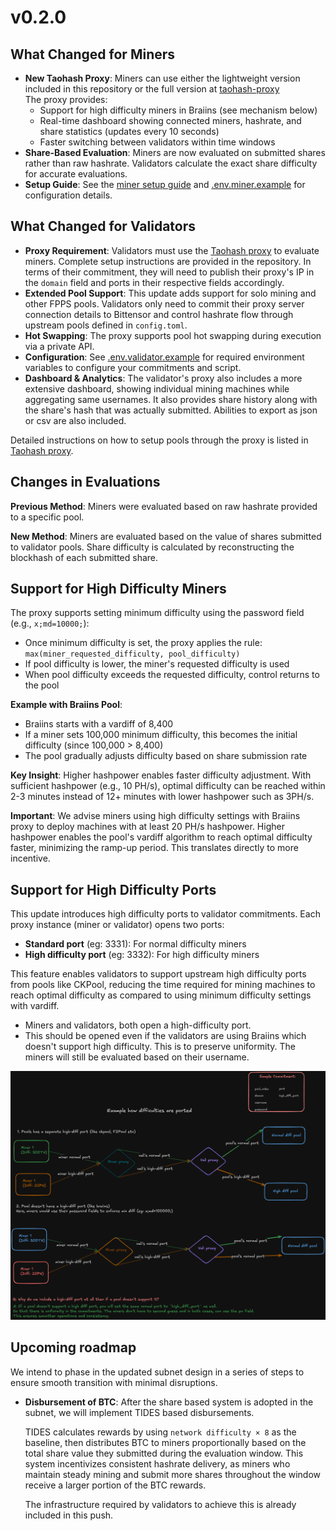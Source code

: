 # v0.2.0

## What Changed for Miners

- **New Taohash Proxy**: Miners can use either the lightweight version included in this repository or the full version at [taohash-proxy](https://github.com/latent-to/taohash-proxy)  
  The proxy provides:
    - Support for high difficulty miners in Braiins (see mechanism below)
    - Real-time dashboard showing connected miners, hashrate, and share statistics (updates every 10 seconds)
    - Faster switching between validators within time windows
- **Share-Based Evaluation**: Miners are now evaluated on submitted shares rather than raw hashrate. Validators calculate the exact share difficulty for accurate evaluations.
- **Setup Guide**: See the [miner setup guide](../docs/running_miner.md) and [.env.miner.example](../taohash/miner/.env.miner.example) for configuration details.

## What Changed for Validators

- **Proxy Requirement**: Validators must use the [Taohash proxy](https://github.com/latent-to/taohash-proxy) to evaluate miners. Complete setup instructions are provided in the repository. In terms of their commitment, they will need to publish their proxy's IP in the `domain` field and ports in their respective fields accordingly. 
- **Extended Pool Support**: This update adds support for solo mining and other FPPS pools. Validators only need to commit their proxy server connection details to Bittensor and control hashrate flow through upstream pools defined in `config.toml`.
- **Hot Swapping**: The proxy supports pool hot swapping during execution via a private API.
- **Configuration**: See [.env.validator.example](../taohash/validator/.env.validator.example) for required environment variables to configure your commitments and script.
- **Dashboard & Analytics**: The validator's proxy also includes a more extensive dashboard, showing individual mining machines while aggregating same usernames. It also provides share history along with the share's hash that was actually submitted. Abilities to export as json or csv are also included. 

Detailed instructions on how to setup pools through the proxy is listed in [Taohash proxy](https://github.com/latent-to/taohash-proxy). 

## Changes in Evaluations

**Previous Method**: Miners were evaluated based on raw hashrate provided to a specific pool.

**New Method**: Miners are evaluated based on the value of shares submitted to validator pools. Share difficulty is calculated by reconstructing the blockhash of each submitted share.

## Support for High Difficulty Miners

The proxy supports setting minimum difficulty using the password field (e.g., `x;md=10000;`):
- Once minimum difficulty is set, the proxy applies the rule: `max(miner_requested_difficulty, pool_difficulty)`
- If pool difficulty is lower, the miner's requested difficulty is used
- When pool difficulty exceeds the requested difficulty, control returns to the pool

**Example with Braiins Pool**:
- Braiins starts with a vardiff of 8,400
- If a miner sets 100,000 minimum difficulty, this becomes the initial difficulty (since 100,000 > 8,400)
- The pool gradually adjusts difficulty based on share submission rate

**Key Insight**: Higher hashpower enables faster difficulty adjustment. With sufficient hashpower (e.g., 10 PH/s), optimal difficulty can be reached within 2-3 minutes instead of 12+ minutes with lower hashpower such as 3PH/s.

**Important**: We advise miners using high difficulty settings with Braiins proxy to deploy machines with at least 20 PH/s hashpower. Higher hashpower enables the pool's vardiff algorithm to reach optimal difficulty faster, minimizing the ramp-up period. This translates directly to more incentive. 

## Support for High Difficulty Ports

This update introduces high difficulty ports to validator commitments. Each proxy instance (miner or validator) opens two ports:
- **Standard port** (eg: 3331): For normal difficulty miners
- **High difficulty port** (eg: 3332): For high difficulty miners

This feature enables validators to support upstream high difficulty ports from pools like CKPool, reducing the time required for mining machines to reach optimal difficulty as compared to using minimum difficulty settings with vardiff. 

- Miners and validators, both open a high-difficulty port. 
- This should be opened even if the validators are using Braiins which doesn't support high difficulty. This is to preserve uniformity. The miners will still be evaluated based on their username. 

![Diff Porting Architecture](../docs/images/diff_porting.png)


## Upcoming roadmap

We intend to phase in the updated subnet design in a series of steps to ensure smooth transition with minimal disruptions. 

 - **Disbursement of BTC**: After the share based system is adopted in the subnet, we will implement TIDES based disbursements. 
 
    TIDES calculates rewards by using `network difficulty × 8` as the baseline, then distributes BTC to miners proportionally based on the total share value they submitted during the evaluation window. 
    This system incentivizes consistent hashrate delivery, as miners who maintain steady mining and submit more shares throughout the window receive a larger portion of the BTC rewards.

    The infrastructure required by validators to achieve this is already included in this push. 
